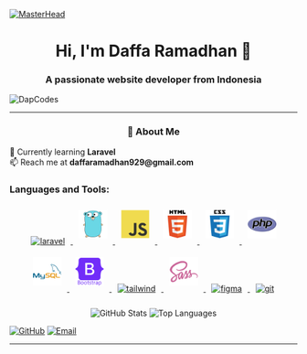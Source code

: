 [![MasterHead](https://user-images.githubusercontent.com/10498744/210012254-234538ff-d198-48aa-8964-37e6fd45d227.gif)](https://github.com/DapCodes)

<h1 align="center">Hi, I'm Daffa Ramadhan 👋</h1>
<h3 align="center">A passionate website developer from Indonesia</h3>


<p align="left"> <img src="https://komarev.com/ghpvc/?username=DapCodes&label=Profile%20views&color=0e75b6&style=flat" alt="DapCodes" /> </p>

---

<h3 align="center">🚀 About Me</h3>

<p align="left">
  🌱 Currently learning <strong>Laravel</strong> <br>
  📫 Reach me at <strong>daffaramadhan929@gmail.com</strong>
</p>

### Languages and Tools:

<p align="center">
  <a href="https://laravel.com/" target="_blank" rel="noreferrer">
    <img src="https://cdn.jsdelivr.net/gh/devicons/devicon/icons/laravel/laravel-plain-wordmark.svg" alt="laravel" width="50" height="50" style="margin: 10px;"/>
  </a>
  <a href="https://go.dev/" target="_blank" rel="noreferrer">
    <img src="https://raw.githubusercontent.com/devicons/devicon/master/icons/go/go-original.svg" alt="golang" width="50" height="50" style="margin: 10px;"/>
  </a>
  <a href="https://developer.mozilla.org/en-US/docs/Web/JavaScript" target="_blank" rel="noreferrer">
    <img src="https://raw.githubusercontent.com/devicons/devicon/master/icons/javascript/javascript-original.svg" alt="javascript" width="50" height="50" style="margin: 10px;"/>
  </a>
  <a href="https://www.w3.org/html/" target="_blank" rel="noreferrer">
    <img src="https://raw.githubusercontent.com/devicons/devicon/master/icons/html5/html5-original-wordmark.svg" alt="html5" width="50" height="50" style="margin: 10px;"/>
  </a>
  <a href="https://www.w3schools.com/css/" target="_blank" rel="noreferrer">
    <img src="https://raw.githubusercontent.com/devicons/devicon/master/icons/css3/css3-original-wordmark.svg" alt="css3" width="50" height="50" style="margin: 10px;"/>
  </a>
  <a href="https://www.php.net/" target="_blank" rel="noreferrer">
    <img src="https://raw.githubusercontent.com/devicons/devicon/master/icons/php/php-original.svg" alt="php" width="50" height="50" style="margin: 10px;"/>
  </a>
  <a href="https://www.mysql.com/" target="_blank" rel="noreferrer">
    <img src="https://raw.githubusercontent.com/devicons/devicon/master/icons/mysql/mysql-original-wordmark.svg" alt="mysql" width="50" height="50" style="margin: 10px;"/>
  </a>
  <a href="https://getbootstrap.com/" target="_blank" rel="noreferrer">
    <img src="https://raw.githubusercontent.com/devicons/devicon/master/icons/bootstrap/bootstrap-plain-wordmark.svg" alt="bootstrap" width="50" height="50" style="margin: 10px;"/>
  </a>
  <a href="https://tailwindcss.com/" target="_blank" rel="noreferrer">
    <img src="https://www.vectorlogo.zone/logos/tailwindcss/tailwindcss-icon.svg" alt="tailwind" width="50" height="50" style="margin: 10px;"/>
  </a>
  <a href="https://sass-lang.com/" target="_blank" rel="noreferrer">
    <img src="https://raw.githubusercontent.com/devicons/devicon/master/icons/sass/sass-original.svg" alt="sass" width="50" height="50" style="margin: 10px;"/>
  </a>
  <a href="https://www.figma.com/" target="_blank" rel="noreferrer">
    <img src="https://www.vectorlogo.zone/logos/figma/figma-icon.svg" alt="figma" width="50" height="50" style="margin: 10px;"/>
  </a>
  <a href="https://git-scm.com/" target="_blank" rel="noreferrer">
    <img src="https://www.vectorlogo.zone/logos/git-scm/git-scm-icon.svg" alt="git" width="50" height="50" style="margin: 10px;"/>
  </a>
</p>


<p align="center">
  <img align="center" src="https://github-readme-stats.vercel.app/api?username=DapCodes&show_icons=true&locale=en" alt="GitHub Stats" />
  <img align="center" src="https://github-readme-stats.vercel.app/api/top-langs?username=DapCodes&show_icons=true&locale=en&layout=compact" alt="Top Languages" />
</p>

<p align="left">
  <a href="https://github.com/DapCodes"><img src="https://img.shields.io/badge/GitHub-333?style=for-the-badge&logo=github&logoColor=white" alt="GitHub" /></a>
  <a href="mailto:daffaramadhan929@gmail.com"><img src="https://img.shields.io/badge/Email-D14836?style=for-the-badge&logo=gmail&logoColor=white" alt="Email" /></a>
</p>

---

